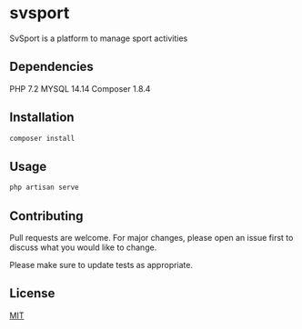# svsport

SvSport is a platform  to manage sport activities

## Dependencies
PHP 7.2
MYSQL 14.14
Composer 1.8.4


## Installation

```bash
composer install
```

## Usage

```python
php artisan serve
```

## Contributing
Pull requests are welcome. For major changes, please open an issue first to discuss what you would like to change.

Please make sure to update tests as appropriate.

## License
[MIT](https://choosealicense.com/licenses/mit/)